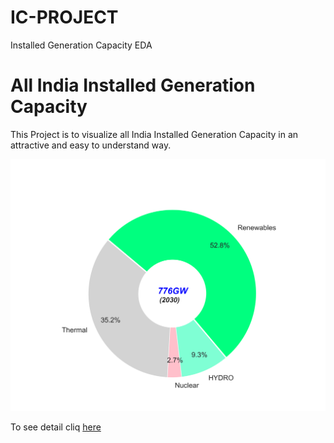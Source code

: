 # IC-PROJECT
Installed Generation Capacity EDA
# All India Installed Generation Capacity
This Project is to visualize all India Installed Generation Capacity in an attractive and easy to understand way.

![Pic1](https://github.com/rajesh-kumar-ctuil/IC-PROJECT/blob/main/IC_2030.png)



To see detail cliq [here](https://github.com/rajesh-kumar-ctuil/IC-PROJECT/blob/main/IC%20_PIE_2024_2030.ipynb)
